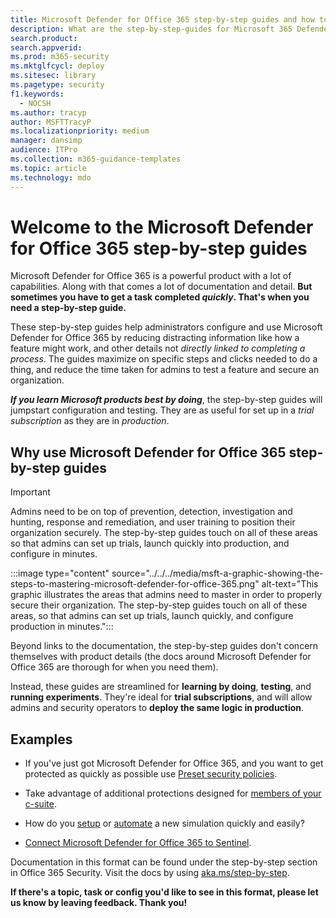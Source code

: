 ```yaml
---
title: Microsoft Defender for Office 365 step-by-step guides and how to use them 
description: What are the step-by-step-guides for Microsoft 365 Defender for Office 365? See *only the steps needed to complete a task* and set up features. Information for use in trial subscriptions and production. Guidance designed to minimise information overload and speed up your configuration and use.
search.product: 
search.appverid: 
ms.prod: m365-security
ms.mktglfcycl: deploy
ms.sitesec: library
ms.pagetype: security
f1.keywords: 
  - NOCSH
ms.author: tracyp
author: MSFTTracyP
ms.localizationpriority: medium
manager: dansimp
audience: ITPro
ms.collection: m365-guidance-templates
ms.topic: article
ms.technology: mdo
---
```


# Welcome to the Microsoft Defender for Office 365 step-by-step guides

Microsoft Defender for Office 365 is a powerful product with a lot of capabilities. Along with that comes a lot of documentation and detail. **But sometimes you have to get a task completed *quickly*. That's when you need a step-by-step guide.**

These step-by-step guides help administrators configure and use Microsoft Defender for Office 365 by reducing distracting information like how a feature might work, and other details not *directly linked to completing a process*. The guides maximize on specific steps and clicks needed to do a thing, and reduce the time taken for admins to test a feature and secure an organization.

***If you learn Microsoft products best by doing***, the step-by-step guides will jumpstart configuration and testing. They are as useful for set up in a *trial subscription* as they are in *production*.

## Why use Microsoft Defender for Office 365 step-by-step guides

> [!IMPORTANT]
> Admins need to be on top of prevention, detection, investigation and hunting, response and remediation, and user training to position their organization securely. The step-by-step guides touch on all of these areas so that admins can set up trials, launch quickly into production, and configure in minutes.

:::image type="content" source="../../../media/msft-a-graphic-showing-the-steps-to-mastering-microsoft-defender-for-office-365.png" alt-text="This graphic illustrates the areas that admins need to master in order to properly secure their organization. The step-by-step guides touch on all of these areas, so that admins can set up trials, launch quickly, and configure production in minutes.":::

Beyond links to the documentation, the step-by-step guides don't concern themselves with product details (the docs around Microsoft Defender for Office 365 are thorough for when you need them). 

Instead, these guides are streamlined for **learning by doing**, **testing**, and **running experiments**. They're ideal for **trial subscriptions**, and will allow admins and security operators to **deploy the same logic in production**.

## Examples

- If you've just got Microsoft Defender for Office 365, and you want to get protected as quickly as possible use [Preset security policies](ensuring-you-always-have-the-optimal-security-controls-with-preset-security-policies.md).

- Take advantage of additional protections designed for [members of your c-suite](protect-your-c-suite-with-priority-account-protection.md).

- How do you [setup](how-to-run-attack-simulations-for-your-team.md) or [automate](how-to-setup-attack-simulation-training-for-automated-attacks-and-training.md) a new simulation quickly and easily?

- [Connect Microsoft Defender for Office 365 to Sentinel](connect-microsoft-defender-for-office-365-to-microsoft-sentinel.md).

Documentation in this format can be found under the step-by-step section in Office 365 Security. Visit the docs by using [aka.ms/step-by-step](https://aka.ms/step-by-step).

**If there's a topic, task or config you'd like to see in this format, please let us know by leaving feedback. Thank you!**
